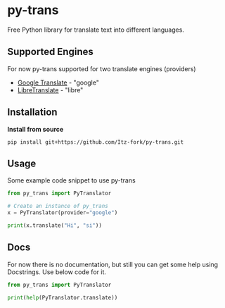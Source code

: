 # py-trans
Free Python library for translate text into different languages.

## Supported Engines
For now py-trans supported for two translate engines (providers)
- [Google Translate](https://translate.google.com/) - "google"
- [LibreTranslate](https://libretranslate.com/) - "libre"

## Installation
**Install from source**
```
pip install git+https://github.com/Itz-fork/py-trans.git
```

## Usage
Some example code snippet to use py-trans

```python
from py_trans import PyTranslator

# Create an instance of py_trans
x = PyTranslator(provider="google")

print(x.translate("Hi", "si"))
```

## Docs
For now there is no documentation, but still you can get some help using Docstrings. Use below code for it.
```python
from py_trans import PyTranslator

print(help(PyTranslator.translate))
```
